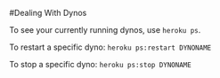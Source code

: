 #Dealing With Dynos

To see your currently running dynos, use `heroku ps`.

To restart a specific dyno: `heroku ps:restart DYNONAME`

To stop a specific dyno: `heroku ps:stop DYNONAME` 
